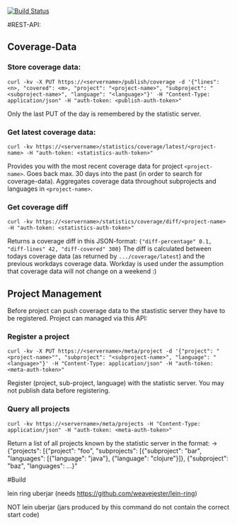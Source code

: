 [![Build Status](https://travis-ci.org/freiheit-com/fdc-test-statistics.svg?branch=master)](https://travis-ci.org/freiheit-com/fdc-test-statistics)

#REST-API:

## Coverage-Data

### Store coverage data:

    curl -kv -X PUT https://<servername>/publish/coverage -d '{"lines": <n>, "covered": <m>, "project": "<project-name>", "subproject": "<subproject-name>", "language": "<language>"}' -H "Content-Type: application/json" -H "auth-token: <publish-auth-token>"

Only the last PUT of the day is remembered by the statistic server.

### Get latest coverage data:

    curl -kv https://<servername>/statistics/coverage/latest/<project-name> -H "auth-token: <statistics-auth-token>"

Provides you with the most recent coverage data for project `<project-name>`. Goes back max. 30 days into the past (in order to search for coverage-data). Aggregates coverage data throughout subprojects and languages in `<project-name>`.

### Get coverage diff

    curl -kv https://<servername>/statistics/coverage/diff/<project-name> -H "auth-token: <statistics-auth-token>"

Returns a coverage diff in this JSON-format: `{"diff-percentage" 0.1, "diff-lines" 42, "diff-covered" 300}`
The diff is calculated between todays coverage data (as returned by `.../coverage/latest`) and the previous
workdays coverage data. Workday is used under the assumption that coverage data will not change on a weekend :)

## Project Management

Before project can push coverage data to the stastistic server they have to be registered. Project can managed via
this API:

### Register a project

    curl -kv -X PUT https://<servername>/meta/project -d '{"project": "<project-name>"", "subproject": "<subproject-name>", "language": "<language>"}' -H "Content-Type: application/json" -H "auth-token: <meta-auth-token>"

Register (project, sub-project, language) with the statistic server. You may not publish data before registering.

### Query all projects

    curl -kv https://<servername>/meta/projects -H "Content-Type: application/json" -H "auth-token: <meta-auth-token>"

Return a list of all projects known by the statistic server in the format:
-> {"projects": [{"project": "foo",
                  "subprojects": [{"subproject": "bar",
                                   "languages": [{"language": "java"}, {"language": "clojure"}]},
                                  {"subproject": "baz", "languages": ...}"


#Build

lein ring uberjar (needs https://github.com/weavejester/lein-ring)

NOT lein uberjar (jars produced by this command do not contain the correct start code)
